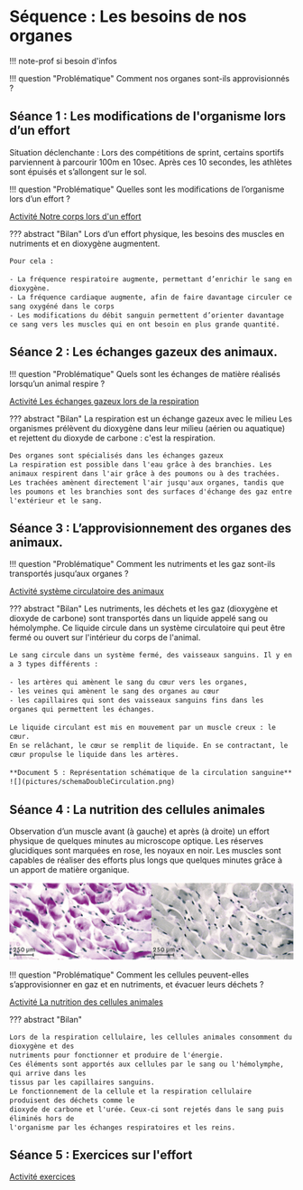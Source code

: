 # Séquence : Les besoins de nos organes

!!! note-prof
    si besoin d'infos


!!! question "Problématique"
    Comment nos organes sont-ils approvisionnés ? 

    



## Séance 1 : Les modifications de l'organisme lors d’un effort

Situation déclenchante : Lors des compétitions de sprint, certains sportifs parviennent à parcourir 100m en 10sec. Après ces 10 secondes, les athlètes sont épuisés et s’allongent sur le sol.

!!! question "Problématique"
    Quelles sont les modifications de l’organisme lors d’un effort ?

[Activité Notre corps lors d'un effort](../effortsPhysiques)




??? abstract "Bilan"
    Lors d’un effort physique, les besoins des muscles en nutriments et en dioxygène augmentent.


    Pour cela :

    - La fréquence respiratoire augmente, permettant d’enrichir le sang en dioxygène.
    - La fréquence cardiaque augmente, afin de faire davantage circuler ce sang oxygéné dans le corps
    - Les modifications du débit sanguin permettent d’orienter davantage ce sang vers les muscles qui en ont besoin en plus grande quantité.


## Séance 2 : Les échanges gazeux des animaux.

!!! question "Problématique"
    Quels sont les échanges de matière réalisés lorsqu’un animal respire ?
    
[Activité Les échanges gazeux lors de la respiration](../echangesGazAni)




??? abstract "Bilan"
    La respiration est un échange gazeux avec le milieu
    Les organismes prélèvent du dioxygène dans leur milieu (aérien ou aquatique) et rejettent du dioxyde de carbone : c'est la respiration.

    Des organes sont spécialisés dans les échanges gazeux
    La respiration est possible dans l'eau grâce à des branchies. Les animaux respirent dans l'air grâce à des poumons ou à des trachées.
    Les trachées amènent directement l'air jusqu'aux organes, tandis que les poumons et les branchies sont des surfaces d'échange des gaz entre l'extérieur et le sang.


## Séance 3 : L’approvisionnement des organes des animaux.

!!! question "Problématique"
    Comment les nutriments et les gaz sont-ils transportés jusqu’aux organes ?
    
[Activité système circulatoire des animaux](../systCircu)


??? abstract "Bilan"
    Les nutriments, les déchets et les gaz (dioxygène et dioxyde de carbone) sont transportés dans un liquide appelé sang ou hémolymphe.
    Ce liquide circule dans un système circulatoire qui peut être fermé ou ouvert sur l'intérieur du corps de l'animal.

    Le sang circule dans un système fermé, des vaisseaux sanguins. Il y en a 3 types différents :
    
    - les artères qui amènent le sang du cœur vers les organes,
    - les veines qui amènent le sang des organes au cœur
    - les capillaires qui sont des vaisseaux sanguins fins dans les organes qui permettent les échanges.

    Le liquide circulant est mis en mouvement par un muscle creux : le cœur.
    En se relâchant, le cœur se remplit de liquide. En se contractant, le cœur propulse le liquide dans les artères.

    **Document 5 : Représentation schématique de la circulation sanguine**
    ![](pictures/schemaDoubleCirculation.png)

<div style="page-break-after: always;"></div>


## Séance 4 : La nutrition des cellules animales


Observation d’un muscle avant (à gauche) et après (à droite) un effort physique de quelques minutes au microscope optique.
Les réserves glucidiques sont marquées en rose, les noyaux en noir. Les muscles sont capables de réaliser des efforts plus longs que quelques minutes grâce à un apport de matière organique.


![](pictures/consoGlucCellMuscle.png)

!!! question "Problématique"
    Comment les cellules peuvent-elles s’approvisionner en gaz et en nutriments, et évacuer leurs déchets ?




[Activité La nutrition des cellules animales](../nutriCellAni)


??? abstract "Bilan"


    Lors de la respiration cellulaire, les cellules animales consomment du dioxygène et des
    nutriments pour fonctionner et produire de l'énergie.
    Ces éléments sont apportés aux cellules par le sang ou l'hémolymphe, qui arrive dans les
    tissus par les capillaires sanguins.
    Le fonctionnement de la cellule et la respiration cellulaire produisent des déchets comme le
    dioxyde de carbone et l'urée. Ceux-ci sont rejetés dans le sang puis éliminés hors de
    l'organisme par les échanges respiratoires et les reins.

## Séance 5 : Exercices sur l'effort



[Activité exercices](../exercices)
